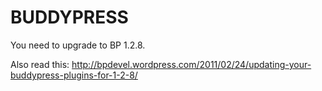 # BUDDYPRESS

You need to upgrade to BP 1.2.8.

Also read this: http://bpdevel.wordpress.com/2011/02/24/updating-your-buddypress-plugins-for-1-2-8/